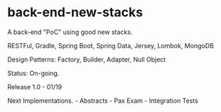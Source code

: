 # back-end-new-stacks

A back-end "PoC" using good new stacks.

RESTFul, Gradle, Spring Boot, Spring Data, Jersey, Lombok, MongoDB

Design Patterns: Factory, Builder, Adapter, Null Object

Status: On-going.

Release 1.0 - 01/19

Next Implementations.
	- Abstracts
	- Pax Exam - Integration Tests